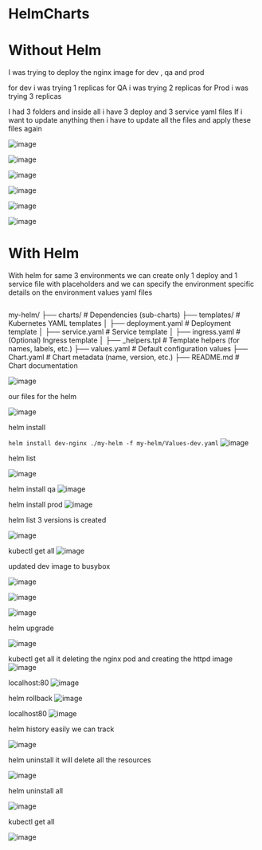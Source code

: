 # HelmCharts

# Without Helm

I was trying to deploy the nginx image for dev , qa and prod

for dev i was trying 1 replicas
for QA  i was trying 2 replicas
for Prod i was trying 3 replicas

I had 3 folders and inside all i have 3 deploy and 3 service yaml files
If i want to update anything then i have to update all the files and apply these files again

![image](https://github.com/user-attachments/assets/1103f94a-410e-4a66-bb0d-172aa724b292)


![image](https://github.com/user-attachments/assets/d559512c-a4e7-455c-99db-5c0b86661978)

![image](https://github.com/user-attachments/assets/632356ec-b696-44d2-b52c-2682a1f43e60)

![image](https://github.com/user-attachments/assets/a008f0b7-fc8e-4918-86b8-e8d2bef9a72c)

![image](https://github.com/user-attachments/assets/b388a13b-36d7-471f-8a8b-c3f0b1c7c912)

![image](https://github.com/user-attachments/assets/d87c62a7-2431-4519-874b-b03cf21b2eb9)




#   With Helm

With helm for same 3 environments we can create only 1 deploy and 1 service file with placeholders
and we can specify the environment specific details on the environment values yaml files


```     helm create my-helm
 ```

my-helm/
├── charts/          # Dependencies (sub-charts)
├── templates/       # Kubernetes YAML templates
│   ├── deployment.yaml  # Deployment template
│   ├── service.yaml     # Service template
│   ├── ingress.yaml     # (Optional) Ingress template
│   ├── _helpers.tpl     # Template helpers (for names, labels, etc.)
├── values.yaml      # Default configuration values
├── Chart.yaml       # Chart metadata (name, version, etc.)
├── README.md        # Chart documentation

![image](https://github.com/user-attachments/assets/14eb2f70-40d1-4d83-8137-7ae920bd40eb)

our files for the helm

![image](https://github.com/user-attachments/assets/b9cc8c74-b779-4955-b3c9-bfc1df2b0893)

helm install

`` helm install dev-nginx ./my-helm -f my-helm/Values-dev.yaml
``
![image](https://github.com/user-attachments/assets/89b8cfc5-1fbb-4e65-98a5-8f7e055a60c5)


helm list

![image](https://github.com/user-attachments/assets/82c3e21b-f1d6-4366-9db6-4cde08d68367)

helm install qa
![image](https://github.com/user-attachments/assets/6bf70ea2-5d0e-48e2-a064-3a99d3adc8dc)

helm install prod
![image](https://github.com/user-attachments/assets/7d56729e-f330-4efa-85a8-4c6c7b8e00c3)

helm list 
3 versions is created

![image](https://github.com/user-attachments/assets/eba1e1fd-fa82-44e6-a20e-899b54caf754)

kubectl get all
![image](https://github.com/user-attachments/assets/899be74d-ed4d-4c4c-a36e-7bd7a3abbc46)


updated dev image to busybox

![image](https://github.com/user-attachments/assets/606af8c2-f608-4f30-8df9-ea21eec13e25)

![image](https://github.com/user-attachments/assets/c703c596-58be-48a3-b63b-7b8f9a9cae4a)

![image](https://github.com/user-attachments/assets/6e1e5c2e-dac2-4506-b9b8-b4a173b739f2)



helm upgrade

![image](https://github.com/user-attachments/assets/5e509c75-21ef-4488-bee5-3add74e91034)

kubectl get all
it deleting the nginx pod and creating the httpd image
![image](https://github.com/user-attachments/assets/ad7109ad-d87b-484a-b797-4a290ed868ad)

localhost:80
![image](https://github.com/user-attachments/assets/403c2323-f8ee-403f-bfe2-19521a6bf346)


helm rollback
![image](https://github.com/user-attachments/assets/3a2be493-8535-44e3-a251-fc66d5147e3e)


localhost80
![image](https://github.com/user-attachments/assets/4807d888-0554-4adb-8de0-b0da87c982c9)

helm history
easily we can track

![image](https://github.com/user-attachments/assets/3c4d7582-0ace-40a1-a054-42e91a9942ec)

helm uninstall
it will delete all the resources

![image](https://github.com/user-attachments/assets/c03956ef-c33b-4e5a-8446-46354dd8adcf)


helm uninstall all

![image](https://github.com/user-attachments/assets/311d6ab5-09eb-4876-a810-46603d7a790f)

kubectl get all

![image](https://github.com/user-attachments/assets/982dd0b6-38f6-48bb-a891-fea461644b72)


